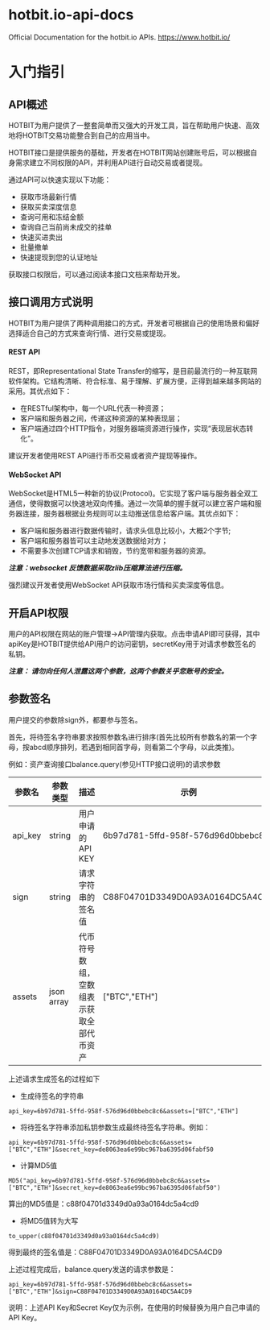 # hotbit.io-api-docs
Official Documentation for the hotbit.io APIs. https://www.hotbit.io/

# 入门指引    

## API概述    

HOTBIT为用户提供了一整套简单而又强大的开发工具，旨在帮助用户快速、高效地将HOTBIT交易功能整合到自己的应用当中。    

HOTBIT接口是提供服务的基础，开发者在HOTBIT网站创建账号后，可以根据自身需求建立不同权限的API，并利用API进行自动交易或者提现。   

通过API可以快速实现以下功能：    
- 获取市场最新行情    
- 获取买卖深度信息    
- 查询可用和冻结金额    
- 查询自己当前尚未成交的挂单    
- 快速买进卖出    
- 批量撤单    
- 快速提现到您的认证地址    

获取接口权限后，可以通过阅读本接口文档来帮助开发。    
    
## 接口调用方式说明    

HOTBIT为用户提供了两种调用接口的方式，开发者可根据自己的使用场景和偏好选择适合自己的方式来查询行情、进行交易或提现。    

#### REST API    

REST，即Representational State Transfer的缩写，是目前最流行的一种互联网软件架构。它结构清晰、符合标准、易于理解、扩展方便，正得到越来越多网站的采用。其优点如下：    
- 在RESTful架构中，每一个URL代表一种资源；    
- 客户端和服务器之间，传递这种资源的某种表现层；    
- 客户端通过四个HTTP指令，对服务器端资源进行操作，实现“表现层状态转化”。    

建议开发者使用REST API进行币币交易或者资产提现等操作。 

#### WebSocket API    

WebSocket是HTML5一种新的协议(Protocol)。它实现了客户端与服务器全双工通信，使得数据可以快速地双向传播。通过一次简单的握手就可以建立客户端和服务器连接，服务器根据业务规则可以主动推送信息给客户端。其优点如下：    
- 客户端和服务器进行数据传输时，请求头信息比较小，大概2个字节;    
- 客户端和服务器皆可以主动地发送数据给对方；    
- 不需要多次创建TCP请求和销毁，节约宽带和服务器的资源。    

**_注意：websocket 反馈数据采取zlib压缩算法进行压缩。_**

强烈建议开发者使用WebSocket API获取市场行情和买卖深度等信息。    

## 开启API权限    

用户的API权限在网站的账户管理->API管理内获取。点击申请API即可获得，其中apiKey是HOTBIT提供给API用户的访问密钥，secretKey用于对请求参数签名的私钥。    

**_注意： 请勿向任何人泄露这两个参数，这两个参数关乎您账号的安全。_**    
     
## 参数签名    

用户提交的参数除sign外，都要参与签名。    

首先，将待签名字符串要求按照参数名进行排序(首先比较所有参数名的第一个字母，按abcd顺序排列，若遇到相同首字母，则看第二个字母，以此类推)。   

例如：资产查询接口balance.query(参见HTTP接口说明)的请求参数

| 参数名 | 参数类型 | 描述 | 示例 |
| --- | --- | --- | --- | 
| api_key | string | 用户申请的API KEY | 6b97d781-5ffd-958f-576d96d0bbebc8c6 |
| sign | string | 请求字符串的签名值 | C88F04701D3349D0A93A0164DC5A4CD9 |
| assets | json array | 代币符号数组，空数组表示获取全部代币资产 | ["BTC","ETH"]|
   	
上述请求生成签名的过程如下

- 生成待签名的字符串    

```
api_key=6b97d781-5ffd-958f-576d96d0bbebc8c6&assets=["BTC","ETH"]
```

- 将待签名字符串添加私钥参数生成最终待签名字符串。例如：

```
api_key=6b97d781-5ffd-958f-576d96d0bbebc8c6&assets=["BTC","ETH"]&secret_key=de8063ea6e99bc967ba6395d06fabf50
```

- 计算MD5值

```
MD5("api_key=6b97d781-5ffd-958f-576d96d0bbebc8c6&assets=["BTC","ETH"]&secret_key=de8063ea6e99bc967ba6395d06fabf50")
```

算出的MD5值是：c88f04701d3349d0a93a0164dc5a4cd9

- 将MD5值转为大写

```
to_upper(c88f04701d3349d0a93a0164dc5a4cd9)
```

得到最终的签名值是：C88F04701D3349D0A93A0164DC5A4CD9

上述过程完成后，balance.query发送的请求参数是：

```
api_key=6b97d781-5ffd-958f-576d96d0bbebc8c6&assets=["BTC","ETH"]&sign=C88F04701D3349D0A93A0164DC5A4CD9
```

说明：上述API Key和Secret Key仅为示例，在使用的时候替换为用户自己申请的API Key。    
